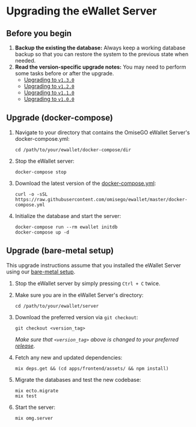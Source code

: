 # Upgrading the eWallet Server

## Before you begin

1. **Backup the existing the database:** Always keep a working database backup so that you can restore the system
to the previous state when needed.
2. **Read the version-specific upgrade notes:** You may need to perform some tasks before or after the upgrade.
    - [Upgrading to `v1.3.0`](v1.3.0.md)
    - [Upgrading to `v1.2.0`](v1.2.0.md)
    - [Upgrading to `v1.1.0`](v1.1.0.md)
    - [Upgrading to `v1.0.0`](v1.0.0.md)

## Upgrade (docker-compose)

1. Navigate to your directory that contains the OmiseGO eWallet Server's docker-compose.yml:

    ```shell
    cd /path/to/your/ewallet/docker-compose/dir
    ```

2. Stop the eWallet server:

    ```shell
    docker-compose stop
    ```

3. Download the latest version of the [docker-compose.yml](https://raw.githubusercontent.com/omisego/ewallet/master/docker-compose.yml):

    ```shell
    curl -o -sSL https://raw.githubusercontent.com/omisego/ewallet/master/docker-compose.yml
    ```

3. Initialize the database and start the server:

    ```shell
    docker-compose run --rm ewallet initdb
    docker-compose up -d
    ```

## Upgrade (bare-metal setup)

This upgrade instructions assume that you installed the eWallet Server using our [bare-metal setup](../bare_metal.md).

1. Stop the eWallet server by simply pressing `Ctrl + C` twice.

2. Make sure you are in the eWallet Server's directory:

    ```shell
    cd /path/to/your/ewallet/server
    ```

2. Download the preferred version via `git checkout`:

    ```shell
    git checkout <version_tag>
    ```

    _Make sure that `<version_tag>` above is changed to your preferred [release](https://github.com/omisego/ewallet/releases)._

3. Fetch any new and updated dependencies:

    ```shell
    mix deps.get && (cd apps/frontend/assets/ && npm install)
    ```

4. Migrate the databases and test the new codebase:

    ```shell
    mix ecto.migrate
    mix test
    ```

5. Start the server:

    ```shell
    mix omg.server
    ```
